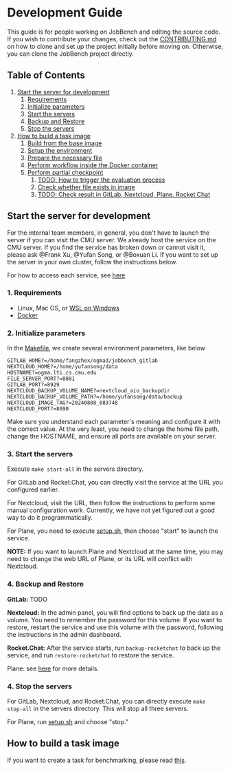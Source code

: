 # Development Guide
This guide is for people working on JobBench and editing the source code. If you wish to contribute your changes, check out the [CONTRIBUTING.md](./CONTRIBUTING.md) on how to clone and set up the project initially before moving on. Otherwise, you can clone the JobBench project directly.

## Table of Contents

1. [Start the server for development](#start-the-server-for-development)
   1. [Requirements](#1-requirements)
   2. [Initialize parameters](#2-initialize-parameters)
   3. [Start the servers](#3-start-the-servers)
   4. [Backup and Restore](#4-backup-and-restore)
   5. [Stop the servers](#5-stop-the-servers)
2. [How to build a task image](#how-to-build-a-task-image)
   1. [Build from the base image](#1-build-from-the-base-image)
   2. [Setup the environment](#2-setup-the-environment)
   3. [Prepare the necessary file](#3-prepare-the-necessary-file)
   4. [Perform workflow inside the Docker container](#4-perform-workflow-inside-the-docker-container)
   5. [Perform partial checkpoint](#5-perform-partial-checkpoint)
      1. [TODO: How to trigger the evaluation process](#1-todo-how-to-trigger-the-evaluation-process)
      2. [Check whether file exists in image](#2-check-whether-file-exists-in-image)
      3. [TODO: Check result in GitLab, Nextcloud, Plane, Rocket.Chat](#3-todo-check-result-in-gitlab-nextcloud-plane-rocketchat)



## Start the server for development
For the internal team members, in general, you don't have to launch the server if you can visit the CMU server. We already host the service on the CMU server. If you find the service has broken down or cannot visit it, please ask @Frank Xu, @Yufan Song, or @Boxuan Li. If you want to set up the server in your own cluster, follow the instructions below.

For how to access each service, see [here](./servers/README.md)

### 1. Requirements
* Linux, Mac OS, or [WSL on Windows](https://learn.microsoft.com/en-us/windows/wsl/install)
* [Docker](https://docs.docker.com/engine/install/)

### 2. Initialize parameters
In the [Makefile](./servers/Makefile), we create several environment parameters, like below
```
GITLAB_HOME?=/home/fangzhex/ogma3/jobbench_gitlab
NEXTCLOUD_HOME?=/home/yufansong/data
HOSTNAME?=ogma.lti.cs.cmu.edu
FILE_SERVER_PORT?=8081
GITLAB_PORT?=8929
NEXTCLOUD_BACKUP_VOLUME_NAME?=nextcloud_aio_backupdir
NEXTCLOUD_BACKUP_VOLUME_PATH?=/home/yufansong/data/backup
NEXTCLOUD_IMAGE_TAG?=20240808_083748
NEXTCLOUD_PORT?=8090
```
Make sure you understand each parameter's meaning and configure it with the correct value. At the very least, you need to change the home file path, change the HOSTNAME, and ensure all ports are available on your server.

### 3. Start the servers
Execute `make start-all` in the servers directory.

For GitLab and Rocket.Chat, you can directly visit the service at the URL you configured earlier.

For Nextcloud, visit the URL, then follow the instructions to perform some manual configuration work. Currently, we have not yet figured out a good way to do it programmatically.

For Plane, you need to execute [setup.sh](./servers/plane/setup.sh), then choose "start" to launch the service.

**NOTE:** If you want to launch Plane and Nextcloud at the same time, you may need to change the web URL of Plane, or its URL will conflict with Nextcloud.

### 4. Backup and Restore
**GitLab:** TODO

**Nextcloud:** In the admin panel, you will find options to back up the data as a volume. You need to remember the password for this volume. If you want to restore, restart the service and use this volume with the password, following the instructions in the admin dashboard.

**Rocket.Chat:** After the service starts, run `backup-rocketchat` to back up the service, and run `restore-rocketchat` to restore the service.

Plane: see [here](./servers/plane/README.md) for more details.
### 4. Stop the servers
For GitLab, Nextcloud, and Rocket.Chat, you can directly execute `make stop-all` in the servers directory. This will stop all three servers.

For Plane, run [setup.sh](./servers/plane/setup.sh) and choose "stop."

## How to build a task image
If you want to create a task for benchmarking, please read [this](./workspaces/README.md).

